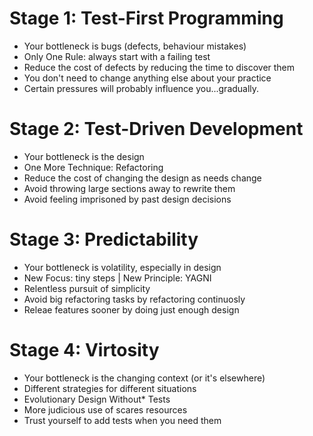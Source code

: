 # Stage 1: Test-First Programming

- Your bottleneck is bugs (defects, behaviour mistakes)
- Only One Rule: always start with a failing test
- Reduce the cost of defects by reducing the time to discover them
- You don't need to change anything else about your practice
- Certain pressures will probably influence you...gradually.

# Stage 2: Test-Driven Development

- Your bottleneck is the design
- One More Technique: Refactoring
- Reduce the cost of changing the design as needs change
- Avoid throwing large sections away to rewrite them
- Avoid feeling imprisoned by past design decisions

# Stage 3: Predictability

- Your bottleneck is volatility, especially in design
- New Focus: tiny steps | New Principle: YAGNI
- Relentless pursuit of simplicity
- Avoid big refactoring tasks by refactoring continuosly
- Releae features sooner by doing just enough design

# Stage 4: Virtosity

- Your bottleneck is the changing context (or it's elsewhere)
- Different strategies for different situations
- Evolutionary Design Without* Tests
- More judicious use of scares resources
- Trust yourself to add tests when you need them